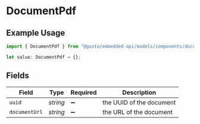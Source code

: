 # DocumentPdf

## Example Usage

```typescript
import { DocumentPdf } from "@gusto/embedded-api/models/components/documentpdf.js";

let value: DocumentPdf = {};
```

## Fields

| Field                    | Type                     | Required                 | Description              |
| ------------------------ | ------------------------ | ------------------------ | ------------------------ |
| `uuid`                   | *string*                 | :heavy_minus_sign:       | the UUID of the document |
| `documentUrl`            | *string*                 | :heavy_minus_sign:       | the URL of the document  |